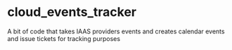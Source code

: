 # cloud_events_tracker
A bit of code that takes IAAS providers events and creates calendar events and issue tickets for tracking purposes 

